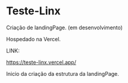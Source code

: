 # Teste-Linx
Criação de landingPage. (em desenvolvimento)

Hospedado na Vercel.

LINK:

https://teste-linx.vercel.app/



Inicio da criação da estrutura da landingPage.
